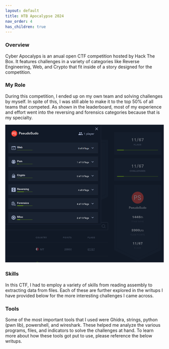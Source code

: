 ```yaml
---
layout: default
title: HTB Apocalypse 2024
nav_order: 4
has_children: true
---
```


### Overview

Cyber Apocalyps is an anual open CTF competition hosted by Hack The Box. It features challenges in a variety of categories like Reverse Engineering, Web, and Crypto that fit inside of a story designed for the competition.

### My Role

During this competition, I ended up on my own team and solving challenges by myself. In spite of this, I was still able to make it to the top 50% of all teams that competed. As shown in the leaderboard, most of my experience and effort went into the reversing and forensics categories because that is my specialty.

![Apocalypse Leaderboard](../imgs/Apocalypse_2024_rank.png)

### Skills

In this CTF, I had to employ a variety of skills from reading assembly to extracting data from files. Each of these are further explored in the writups I have provided below for the more interesting challenges I came across.

### Tools

Some of the most important tools that I used were Ghidra, strings, python (pwn lib), powershell, and wireshark. These helped me analyze the various programs, files, and indicators to solve the challenges at hand. To learn more about how these tools got put to use, please reference the below writups.